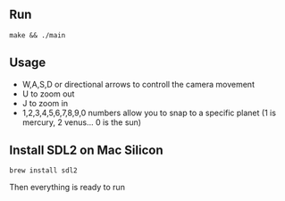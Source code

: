 ## Run

`make && ./main`

## Usage

- W,A,S,D or directional arrows to controll the camera movement
- U to zoom out
- J to zoom in
- 1,2,3,4,5,6,7,8,9,0 numbers allow you to snap to a specific planet (1 is mercury, 2 venus... 0 is the sun)

## Install SDL2 on Mac Silicon

`brew install sdl2`

Then everything is ready to run
